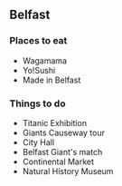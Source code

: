 ## Belfast

### Places to eat
* Wagamama
* Yo!Sushi
* Made in Belfast

### Things to do
* Titanic Exhibition
* Giants Causeway tour
* City Hall
* Belfast Giant's match
* Continental Market
* Natural History Museum
